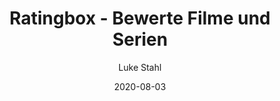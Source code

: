 ---
author: 'Luke Stahl'
date: '2020-08-03'
title: 'Ratingbox - Bewerte Filme und Serien'
description: 'Filme und Serien Bewertungs-App für Android und Web.'
icon: "/assets/projects/ratingbox/ratingbox-logo.png"
links:
    - https://ratingbox.lukestahl.de
    - https://play.google.com/store/apps/details?id=com.infinitystudiomobile.ratingbox
tags:
    - React Native
    - Expo
    - React Native Web
---